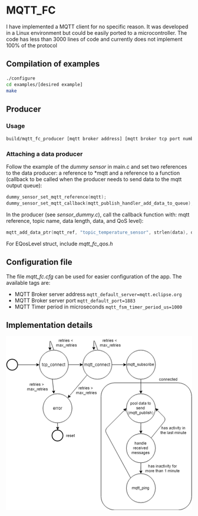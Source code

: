 # MQTT_FC

I have implemented a MQTT client for no specific reason. It was developed in a Linux environment but could be easily ported to a microcontroller. The code has less than 3000 lines of code and currently does not implement 100% of the protocol

## Compilation of examples
~~~bash
./configure
cd examples/[desired example]
make
~~~

## Producer

### Usage

~~~bash
build/mqtt_fc_producer [mqtt broker address] [mqtt broker tcp port number]
~~~

### Attaching a data producer

Follow the example of the *dummy sensor* in main.c and set two references to the data producer: a reference to *mqtt and a reference to a function (callback to be called when the producer needs to send data to the mqtt output queue):

~~~c
dummy_sensor_set_mqtt_reference(mqtt);
dummy_sensor_set_mqtt_callback(mqtt_publish_handler_add_data_to_queue);
~~~

In the producer (see *sensor_dummy.c*), call the callback function with: mqtt reference, topic name, data length, data, and QoS level):

~~~c
mqtt_add_data_ptr(mqtt_ref, "topic_temperature_sensor", strlen(data), data, E_QOS_NONE);
~~~

For EQosLevel struct, include *mqtt_fc_qos.h*

## Configuration file
The file *mqtt_fc.cfg* can be used for easier configuration of the app.
The available tags are:

* MQTT Broker server address `mqtt_default_server=mqtt.eclipse.org`
* MQTT Broker server port `mqtt_default_port=1883`
* MQTT Timer period in microseconds `mqtt_fsm_timer_period_us=1000`

## Implementation details

![State Machine Diagram](https://github.com/fabiocrestani/mqtt_fc/blob/master/docs/mqtt_fsm.png)

